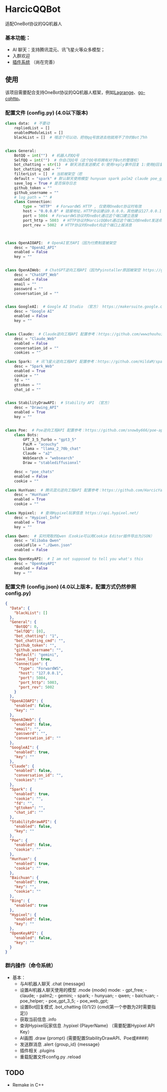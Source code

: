 # HarcicQQBot
适配OneBot协议的QQ机器人


### 基本功能：
- AI 聊天：支持腾讯混元、讯飞星火等众多模型；
- 入群欢迎
- [插件系统](https://github.com/HarcicYang/HarcicQQBot/blob/main/plugin.md) （尚在完善）

## 使用
该项目需要配合支持OneBot协议的QQ机器人框架，例如[Lagrange](https://github.com/LagrangeDev/Lagrange.Core)、[go-cqhttp](https://github.com/Mrs4s/go-cqhttp)。

### 配置文件 (config.py) (4.0以下版本)
~~~ python
class data:  # 不要动
    repliedList = []
    enabledModuleList = []
    blackList = []  # 哦这个可以动，把他qq号放进去他就用不了你的Bot了hh


class General:
    BotQQ = int("")  # 机器人的QQ号
    SelfQQ = int("")  # 你自己QQ号（这个QQ号将拥有对于Bot的管理权）
    bot_chatting = str(1)  # 聊天消息发送模式 0:使用reply事件回复 1:使用@回复 2:使用指定的命令回复（需要配置bot_chatting_cmd） QQ号:回复时@指定用户的QQ
    bot_chatting_cmd = ""
    filterList = []  # 当前被架空（悲
    default = "spark" # 默认聊天使用模型 hunyuan spark palm2 claude poe_gpt_3_5 poe_palm poe_llama poe_claude
    save_log = True # 是否保存日志
    github_token = ""
    github_username = ""
    # log_path = "" # 
    class Connection:
        type = "HTTP"  # ForwardWS HTTP , 仅使用OneBot协议时有效
        host = "0.0.0.0" # 链接地址，HTTP协议建议0.0.0.0，其他建议127.0.0.1  目前强制向127.0.0.1上报消息发送、回复等内容 (记得按需编辑control.html，一般无需)
        port = 5004  # ForwardWS协议时OneBot通过这个端口建立连接
        port_http = 5003  # HTTP协议时HarcicQQBot通过这个端口向OneBot发送命令
        port_rev = 5002  # HTTP协议时OneBot向这个端口上报消息



class OpenAIOAPI:  # OpenAI官方API（因为付费制度被架空
    desc = "OpenAI_API"
    enabled = False
    key = ""


class OpenAIWeb:  # ChatGPT逆向工程API（因为Pyinstaller原因被架空 https://github.com/acheong08/ChatGPT
    desc = "ChatGPT_Web"
    enabled = False
    email = ""
    password = ""
    conversation_id = ""


class GoogleAI:  # Google AI Studio （官方） https://makersuite.google.com/
    desc = "Google AI"
    enabled = False
    key = ""


class Claude:  # Claude逆向工程API 配置参考：https://github.com/wwwzhouhui/Claude2-PyAPI
    desc = "Claude_Web"
    enabled = False
    conversation_id = ""
    cookies = ""

class Spark:  # 讯飞星火逆向工程API 配置参考：https://github.com/HildaM/sparkdesk-api
    desc = "Spark_Web"
    enabled = True
    cookie = ""
    fd = ""
    gttoken = ""
    chat_id = ""


class StabilityDrawAPI:  # Stability API （官方）
    desc = "Drawing_API"
    enabled = True
    key = ""


class Poe:  # Poe逆向工程API 配置参考：https://github.com/snowby666/poe-api-wrapper
    class Bots:
        GPT_3_5_Turbo = "gpt3_5"
        PaLM = "acouchy"
        Llama = "llama_2_70b_chat"
        Claude = "a2"
        WebSearch = "websearch"
        Draw = "stablediffusionxl"

    desc = "poe_chats"
    enabled = False
    cookie = ""

class HunYuan:  # 腾讯混元逆向工程API 配置参考：https://github.com/HarcicYang/rev_HunYuan
    desc = "HunYuan"
    enabled = True
    cookie = ""

class Hypixel:  # 查询Hypixel玩家信息 https://api.hypixel.net/
    desc = "Hypixel_Info"
    enabled = True
    key = ""

class Qwen:  # 实时爬取的Qwen（Cookie可以用Cookie Editor插件导出为JSON）
    desc = "Alibaba Qwen"
    cookieFile = "./Qwen.json"
    enabled = False

class OpenKeyAPI:  # I am not supposed to tell you what's this
    desc = "OpenKeyAPI"
    enabled = False
    key = ""
~~~

### 配置文件 (config.json) (4.0以上版本，配置方式仍然参照config.py)
~~~ json
{
  "Data": {
    "blackList": []
  },
  "General": {
    "BotQQ": 0,
    "SelfQQ": [0],
    "bot_chatting": "1",
    "bot_chatting_cmd": "",
    "github_token": "",
    "github_username": "",
    "default": "gemini",
    "save_log": true,
    "Connection": {
      "type": "ForwardWS",
      "host": "127.0.0.1",
      "port": 5004,
      "port_http": 5003,
      "port_rev": 5002
    }
  },
  "OpenAIOAPI": {
    "enabled": false,
    "key": ""
  },
  "OpenAIWeb": {
    "enabled": false,
    "email": "",
    "password": "",
    "conversation_id": ""
  },
  "GoogleAI": {
    "enabled": true,
    "key": ""
  },
  "Claude": {
    "enabled": false,
    "conversation_id": "",
    "cookies": ""
  },
  "Spark": {
    "enabled": true,
    "cookie": "",
    "fd": "",
    "gttoken": "",
    "chat_id": ""
  },
  "StabilityDrawAPI": {
    "enabled": false,
    "key": ""
  },
  "Poe": {
    "enabled": false,
    "cookie": ""
  },
  "HunYuan": {
    "enabled": true,
    "cookie": ""
  },
  "Baichuan": {
    "enabled": true,
    "key": "",
    "cookie": ""
  },
  "Bing": {
    "enabled": true
  },
  "Hypixel": {
    "enabled": false,
    "key": ""
  },
  "OpenKeyAPI": {
    "enabled": false,
    "key": ""
  }
}
~~~

### 群内操作（命令系统）
- 基本：
  - 与AI机器人聊天 .chat {message}
  - 设置AI机器人聊天使用的模型 .mode {mode}
      mode:
        - gpt_free;
        - claude;
        - palm2;
        - gemini;
        - spark;
        - hunyuan;
        - qwen;
        - baichuan;
        - poe_helper;
        - poe_gpt_3_5;
        - poe_web_gpt;
  - 设置Bot回复模式 .bot_chatting {0/1/2} {cmd(第一个参数为2时需要指定)}
  - 获取当前信息 .info
  - 查询Hypixel玩家信息 .hypixel {PlayerName} （需要配置Hypixel API Key）
  - AI画图 .draw {prompt} (需要配置StabilityDrawAPI、Poe或####)
  - 发送群消息 .alert {group_id} {message}
  - 插件相关 .plugins
  - 重载配置文件config.py .reload


## TODO
- Remake in C++
